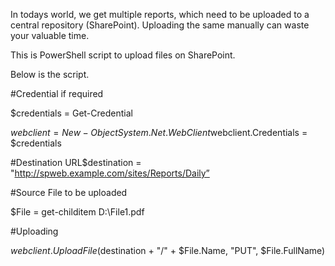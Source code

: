 In todays world, we get multiple reports, which need to be uploaded to a central repository (SharePoint). Uploading the same manually can waste your valuable time.

This is PowerShell script to upload files on SharePoint.

Below is the script.

 

#Credential if required

$credentials = Get-Credential

$webclient = New-Object System.Net.WebClient$webclient.Credentials = $credentials

#Destination URL$destination = "http://spweb.example.com/sites/Reports/Daily”

#Source File to be uploaded

$File = get-childitem D:\File1.pdf

#Uploading

$webclient.UploadFile($destination + "/" + $File.Name, "PUT", $File.FullName)